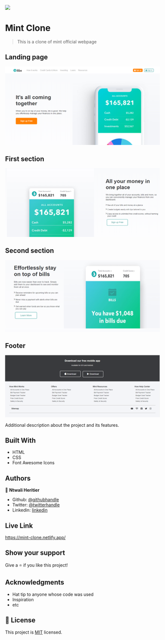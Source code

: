 ![](https://img.shields.io/badge/Microverse-blueviolet)

# Mint Clone

> This is a clone of mint official webpage

## Landing page
![screenshot](./screenshots/screenshot.PNG)
## First section
![screenshot](./screenshots/screenshot1.PNG)
## Second section
![screenshot](./screenshots/screenshot2.PNG)
## Footer
![screenshot](./screenshots/screenshot3.PNG)

Additional description about the project and its features.

## Built With

- HTML
- CSS
- Font Awesome Icons

## Authors

👤 **Ntwali Heritier**

- Github: [@githubhandle](https://github.com/NtwaliHeritier)
- Twitter: [@twitterhandle](https://twitter.com/NtwaliHeritier)
- Linkedin: [linkedin](https://linkedin.com/in/ntwali-heritier-9950001a2)

## Live Link

https://mint-clone.netlify.app/

## Show your support

Give a ⭐️ if you like this project!

## Acknowledgments

- Hat tip to anyone whose code was used
- Inspiration
- etc

## 📝 License

This project is [MIT](lic.url) licensed.
